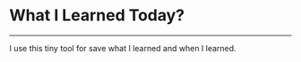 # What I Learned Today?
----------------------------------------------------------------------------
I use this tiny tool for save what I learned and when I learned. 
